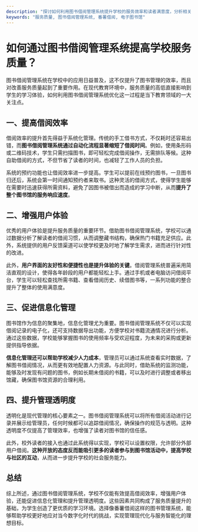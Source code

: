 ```yaml
---
description: "探讨如何利用图书借阅管理系统提升学校的服务效率和读者满意度，分析相关功能与应用。"
keywords: "服务质量, 图书借阅管理系统, 番薯借阅, 电子图书馆"
---
```

# 如何通过图书借阅管理系统提高学校服务质量？

图书借阅管理系统在学校中的应用日益普及，这不仅提升了图书管理的效率，而且对改善服务质量起到了重要作用。在现代教育环境中，服务质量的高低直接影响到学生的学习体验，如何利用图书借阅管理系统优化这一过程是当下教育领域的一大关注点。

## 一、提高借阅效率

借阅效率的提升首先得益于系统化管理。传统的手工借书方式，不仅耗时还容易出错，而**图书借阅管理系统通过自动化流程显著缩短了借阅时间**。例如，使用条形码或二维码技术，学生只需扫描图书，即可轻松完成借阅操作，无需排队等候。这种自助借阅的方式，不但节省了读者的时间，也减轻了工作人员的负担。

系统的预约功能也让借阅效率进一步提高。学生可以提前在线预约图书，一旦图书归还后，系统会第一时间通知预约者来取书。这种灵活的借阅方式，使得学生能够在需要时迅速获得所需资料，避免了因图书被借出而造成的学习中断，从而**提升了整个图书馆的服务响应速度**。

## 二、增强用户体验

优秀的用户体验是提升服务质量的重要环节。借助图书借阅管理系统，学校可以通过数据分析了解读者的借阅习惯，从而调整藏书结构，确保热门书籍充足供应。此外，系统提供的用户反馈渠道可以使学校更及时地了解学生需求，进而进行针对性的改进。

此外，**用户界面的友好性和便捷性也是提升体验的关键**。借阅管理系统普遍采用简洁直观的设计，使得各年龄段的用户都能轻松上手。通过手机或者电脑访问借阅平台，学生可以轻松查找所需书籍、查看借阅历史、续借图书等，一系列功能的整合提升了整体的使用满意度。

## 三、促进信息化管理

图书馆作为信息的聚集地，信息化管理尤为重要。图书借阅管理系统不仅可以实现借阅记录的电子化，还可支持数据导出功能，方便学校对书籍流通情况进行分析。通过这些数据，学校能够掌握图书的使用频率与受欢迎程度，为未来的采购或更新提供指导依据。

**信息化管理还可以帮助学校减少人力成本**，管理员可以通过系统查看实时数据，了解图书借阅情况，从而更有效地配置人力资源。与此同时，借助系统的监测功能，能够及时发现有问题的图书，例如长期未借阅的书籍，可以及时进行调整或者移出馆藏，确保图书馆资源的合理利用。

## 四、提升管理透明度

透明化是现代管理的核心要素之一。图书借阅管理系统可以将所有借阅活动进行记录并展示给管理员，任何时候都可以追踪借阅情况，确保操作的规范与透明。这种透明度不仅提高了管理效率，也增强了读者对图书馆的信任感。

此外，校外读者的接入也通过此系统得以实现，学校可以设置权限，允许部分外部用户借阅。**这种开放的态度反而能吸引更多的读者参与到图书馆活动中，提高学校与社区的互动**，从而进一步提升学校的社会服务能力。

## 总结

综上所述，通过图书借阅管理系统，学校不仅能有效提高借阅效率，增强用户体验，还能促进信息化管理和提升管理透明度。这些因素共同构成了服务质量提升的基础，为学生创造了更优质的学习环境。选择像番薯借阅这样的图书管理系统，能够帮助学校更好地应对当今数字化时代的挑战，实现管理现代化与服务智能化的理想目标。
